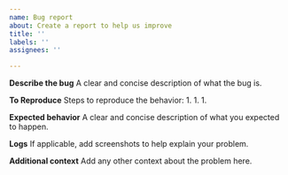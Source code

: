 ```yaml
---
name: Bug report
about: Create a report to help us improve
title: ''
labels: ''
assignees: ''

---
```


**Describe the bug**
A clear and concise description of what the bug is.

**To Reproduce**
Steps to reproduce the behavior:
1.
1.
1.

**Expected behavior**
A clear and concise description of what you expected to happen.

**Logs**
If applicable, add screenshots to help explain your problem.

**Additional context**
Add any other context about the problem here.
